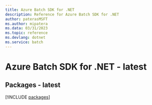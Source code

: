 ```yaml
---
title: Azure Batch SDK for .NET
description: Reference for Azure Batch SDK for .NET
author: paterasMSFT
ms.author: mipatera
ms.data: 03/31/2023
ms.topic: reference
ms.devlang: dotnet
ms.service: batch
---
```

# Azure Batch SDK for .NET - latest
## Packages - latest
[!INCLUDE [packages](batch-index.md)]
